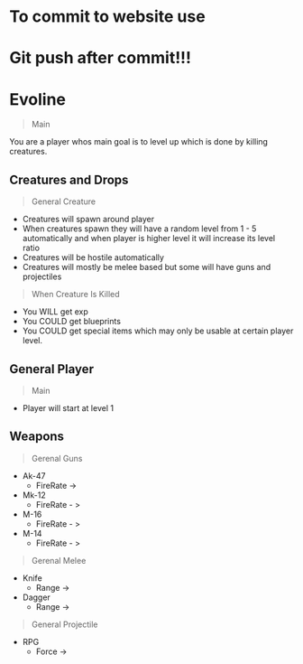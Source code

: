 # To commit to website use
# Git push after commit!!!

# Evoline

> Main

You are a player whos main goal is to level up which is done by killing creatures.

## Creatures and Drops
> General Creature
  - Creatures will spawn around player
  - When creatures spawn they will have a random level from 1 - 5 automatically and when player is higher level it will increase its level ratio
  - Creatures will be hostile automatically
  - Creatures will mostly be melee based but some will have guns and projectiles

  > When Creature Is Killed

  - You WILL get exp
  - You COULD get blueprints
  - You COULD get special items
  which may only be usable at certain player level.
  
  ## General Player
  > Main
  - Player will start at level 1

  ## Weapons

> Gerenal Guns
- Ak-47
  - FireRate -> 
- Mk-12
  - FireRate - >
- M-16
  - FireRate - >
- M-14
  - FireRate - >

 
> Gerenal Melee
- Knife
  - Range ->
- Dagger
  - Range ->

> General Projectile
- RPG
  - Force ->
